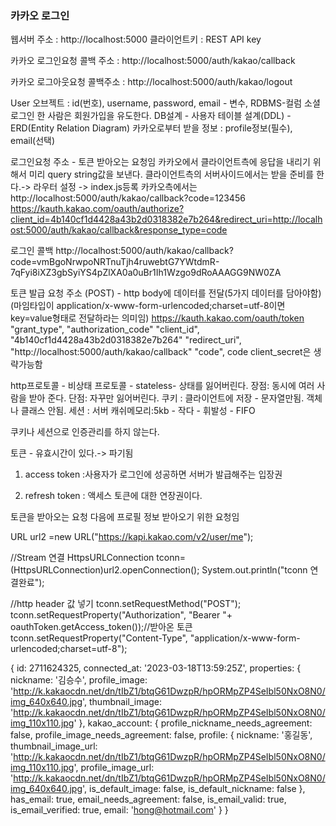 ### 카카오 로그인

웹서버 주소 : http://localhost:5000
클라이언트키 : REST API key

카카오 로그인요청 콜백 주소 :
http://localhost:5000/auth/kakao/callback

카카오 로그아웃요청 콜백주소 :
http://localhost:5000/auth/kakao/logout

User 오브젝트 : id(번호), username, password, email - 변수, RDBMS-컬럼
소셜로그인 한 사람은 회원가입을 유도한다.
DB설계 - 사용자 테이블 설계(DDL) - ERD(Entity Relation Diagram)
카카오로부터 받을 정보 : profile정보(필수), email(선택)

로그인요청 주소 - 토큰 받아오는 요청임
카카오에서 클라이언트측에 응답을 내리기 위해서 미리 query string값을 보낸다.
클라이언트측의 서버사이드에서는 받을 준비를 한다.-> 라우터 설정 -> index.js등록
카카오측에서는 http://localhost:5000/auth/kakao/callback?code=123456
https://kauth.kakao.com/oauth/authorize?client_id=4b140cf1d4428a43b2d0318382e7b264&redirect_uri=http://localhost:5000/auth/kakao/callback&response_type=code

로그인 콜백
http://localhost:5000/auth/kakao/callback?code=vmBgoNrwpoNRTnuTjh4ruwebtG7YWtdmR-7qFyi8iXZ3gbSyiYS4pZlXA0a0uBr1Ih1Wzgo9dRoAAAGG9NW0ZA

토큰 발급 요청 주소 (POST) - http body에 데이터를 전달(5가지 데이터를 담아야함)
(마임타입이 application/x-www-form-urlencoded;charset=utf-8이면 key=value형태로 전달하라는 의미임)
https://kauth.kakao.com/oauth/token
"grant_type", "authorization_code"
"client_id", "4b140cf1d4428a43b2d0318382e7b264"
"redirect_uri", "http://localhost:5000/auth/kakao/callback"
"code", code
client_secret은 생략가능함

http프로토콜 - 비상태 프로토콜 - stateless- 상태를 잃어버린다.
장점: 동시에 여러 사람을 받아 준다.
단점: 자꾸만 잃어버린다.
쿠키 : 클라이언트에 저장 - 문자열만됨. 객체나 클래스 안됨.
세션 : 서버 캐쉬메모리:5kb - 작다 - 휘발성 - FIFO

쿠키나 세션으로 인증관리를 하지 않는다.

토큰 - 유효시간이 있다.-> 파기됨

1. access token
   :사용자가 로그인에 성공하면 서버가 발급해주는 입장권

2. refresh token
   : 액세스 토큰에 대한 연장권이다.

토큰을 받아오는 요청 다음에 프로필 정보 받아오기 위한 요청임

URL url2 =new URL("https://kapi.kakao.com/v2/user/me");

//Stream 연결
HttpsURLConnection tconn=(HttpsURLConnection)url2.openConnection();
System.out.println("tconn 연결완료");

//http header 값 넣기
tconn.setRequestMethod("POST");
tconn.setRequestProperty("Authorization", "Bearer "+ oauthToken.getAccess_token());//받아온 토큰
tconn.setRequestProperty("Content-Type", "application/x-www-form-urlencoded;charset=utf-8");

{
id: 2711624325,
connected_at: '2023-03-18T13:59:25Z',
properties: {
nickname: '김승수',
profile_image: 'http://k.kakaocdn.net/dn/tIbZ1/btqG61DwzpR/hpORMpZP4SeIbl50NxO8N0/img_640x640.jpg',
thumbnail_image: 'http://k.kakaocdn.net/dn/tIbZ1/btqG61DwzpR/hpORMpZP4SeIbl50NxO8N0/img_110x110.jpg'
},
kakao_account: {
profile_nickname_needs_agreement: false,
profile_image_needs_agreement: false,
profile: {
nickname: '홍길동',
thumbnail_image_url: 'http://k.kakaocdn.net/dn/tIbZ1/btqG61DwzpR/hpORMpZP4SeIbl50NxO8N0/img_110x110.jpg',
profile_image_url: 'http://k.kakaocdn.net/dn/tIbZ1/btqG61DwzpR/hpORMpZP4SeIbl50NxO8N0/img_640x640.jpg',
is_default_image: false,
is_default_nickname: false
},
has_email: true,
email_needs_agreement: false,
is_email_valid: true,
is_email_verified: true,
email: 'hong@hotmail.com'
}
}
